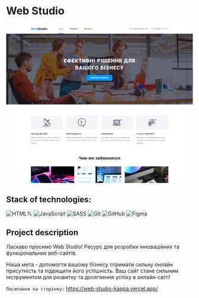 # Web Studio

![HTML, SCSS, JS](./assets/poster.png)

## Stack of technologies:

![HTML%](https://img.shields.io/badge/HTML5-E34F26?style=for-the-badge&logo=html5&logoColor=white)
![JavaScript](https://img.shields.io/badge/javascript-%23323330.svg?style=for-the-badge&logo=javascript&logoColor=%23F7DF1E)
![SASS](https://img.shields.io/badge/Sass-CC6699?style=for-the-badge&logo=sass&logoColor=white)
![Git](https://img.shields.io/badge/git-%23F05033.svg?style=for-the-badge&logo=git&logoColor=white)
![GitHub](https://img.shields.io/badge/github-%23121011.svg?style=for-the-badge&logo=github&logoColor=white)
![Figma](https://img.shields.io/badge/figma-%23F24E1E.svg?style=for-the-badge&logo=figma&logoColor=white)

## Project description

Ласкаво просимо Web Studio! Ресурс для розробки інноваційних та функціональних веб-сайтів.

Наша мета - допомогти вашому бізнесу отримати сильну онлайн присутність та підвищити його
успішність. Ваш сайт стане сильним інструментом для розвитку та досягнення успіху в онлайн-світі!

`Посилання на сторінку:` https://web-studio-kappa.vercel.app/
